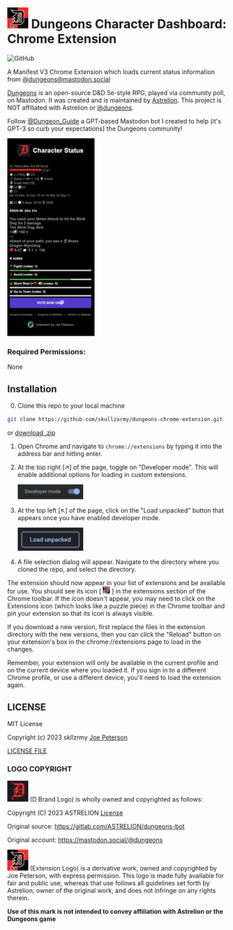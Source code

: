 # ![Chrome Extension Logo](icons/icon48.png) Dungeons Character Dashboard: Chrome Extension

![GitHub](https://img.shields.io/github/license/skullzarmy/dungeons-chrome-extension?style=for-the-badge)

A Manifest V3 Chrome Extension which loads current status information from [@dungeons@mastodon.social](https://mastodon.social/@dungeons)

[Dungeons](https://dungeons.astrelion.com/) is an open-source D&D 5e-style RPG, played via community poll, on Mastodon. It was created and is maintained by [Astrelion](https://mastodon.social/@astrelion). This project is NOT affiliated with Astrelion or [@dungeons](https://mastodon.social/@dungeons).

Follow [@Dungeon_Guide](https://mastodon.social/@dungeon_guide) a GPT-based Mastodon bot I created to help (it's GPT-3 so curb your expectations) the Dungeons community!

<img src="icons/extension-example.png" alt="Example of Chrome extension" width="200">

### Required Permissions:

None

## Installation

0.  Clone this repo to your local machine

```bash
git clone https://github.com/skullzarmy/dungeons-chrome-extension.git
```

or [download .zip](https://github.com/skullzarmy/dungeons-chrome-extension/archive/refs/heads/main.zip)

1.  Open Chrome and navigate to `chrome://extensions` by typing it into the address bar and hitting enter.

1.  At the top right [↗] of the page, toggle on "Developer mode". This will enable additional options for loading in custom extensions.

    <img src="icons/enable-dev.png" alt="Enable Developer Mode" width="150">

1.  At the top left [↖] of the page, click on the "Load unpacked" button that appears once you have enabled developer mode.

    <img src="icons/load-unpacked.png" alt="Load Unpacked" width="150">

1.  A file selection dialog will appear. Navigate to the directory where you cloned the repo, and select the directory.

The extension should now appear in your list of extensions and be available for use. You should see its icon [ ![Extension Icon](icons/icon16.png) ] in the extensions section of the Chrome toolbar. If the icon doesn't appear, you may need to click on the Extensions icon (which looks like a puzzle piece) in the Chrome toolbar and pin your extension so that its icon is always visible.

If you download a new version, first replace the files in the extension directory with the new versions, then you can click the "Reload" button on your extension's box in the chrome://extensions page to load in the changes.

Remember, your extension will only be available in the current profile and on the current device where you loaded it. If you sign in to a different Chrome profile, or use a different device, you'll need to load the extension again.

## LICENSE

MIT License

Copyright (c) 2023 skllzrmy [Joe Peterson](https://joepeterson.work)

[LICENSE FILE](LICENSE)

### LOGO COPYRIGHT

![D brand logo](icons/dungeons-icon.png) (D Brand Logo) is wholly owned and copyrighted as follows:

Copyright (C) 2023 ASTRELION [License](https://gitlab.com/ASTRELION/dungeons-bot/-/raw/main/LICENSE)

Original source: https://gitlab.com/ASTRELION/dungeons-bot

Original account: https://mastodon.social/@dungeons

![Chrome Extension Logo](icons/icon48.png) (Extension Logo) is a derivative work, owned and copyrighted by Joe Peterson, with express permission. This logo is made fully available for fair and public use, whereas that use follows all guidelines set forth by Astrelion, owner of the original work, and does not infringe on any rights therein.

**Use of this mark is not intended to convey affiliation with Astrelion or the Dungeons game**
